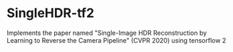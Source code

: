 # SingleHDR-tf2
Implements the paper named "Single-Image HDR Reconstruction by Learning to Reverse the Camera Pipeline" (CVPR 2020) using tensorflow 2
